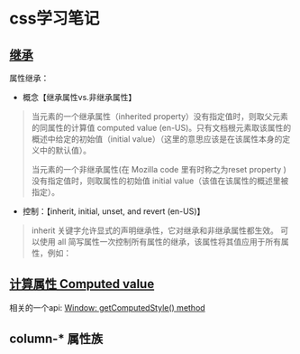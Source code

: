 # css学习笔记

## [继承](https://developer.mozilla.org/zh-CN/docs/Web/CSS/Inheritance)

属性继承：
- 概念【继承属性vs.非继承属性】
> 当元素的一个继承属性（inherited property）没有指定值时，则取父元素的同属性的计算值 computed value (en-US)。只有文档根元素取该属性的概述中给定的初始值（initial value）（这里的意思应该是在该属性本身的定义中的默认值）。
>
> 当元素的一个非继承属性(在 Mozilla code 里有时称之为reset property ) 没有指定值时，则取属性的初始值 initial value（该值在该属性的概述里被指定）。

- 控制：【inherit, initial, unset, and revert (en-US)】
> inherit 关键字允许显式的声明继承性，它对继承和非继承属性都生效。
> 可以使用 all 简写属性一次控制所有属性的继承，该属性将其值应用于所有属性，例如：

## [计算属性 Computed value](https://developer.mozilla.org/en-US/docs/Web/CSS/computed_value)

相关的一个api: [Window: getComputedStyle() method](https://developer.mozilla.org/en-US/docs/Web/API/Window/getComputedStyle)

## column-* 属性族






